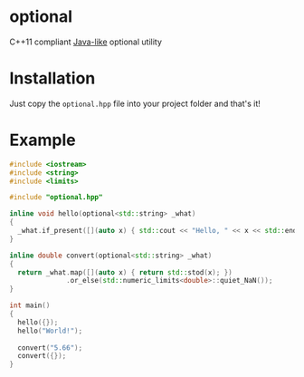 # optional
C++11 compliant [Java-like](https://docs.oracle.com/javase/8/docs/api/java/util/Optional.html) optional utility

# Installation
Just copy the `optional.hpp` file into your project folder and that's it!

# Example
```cpp
#include <iostream>
#include <string>
#include <limits>

#include "optional.hpp"

inline void hello(optional<std::string> _what)
{
  _what.if_present([](auto x) { std::cout << "Hello, " << x << std::endl; });
}

inline double convert(optional<std::string> _what)
{
  return _what.map([](auto x) { return std::stod(x); })
              .or_else(std::numeric_limits<double>::quiet_NaN());
}

int main()
{
  hello({});
  hello("World!");
  
  convert("5.66");
  convert({});
}

```
